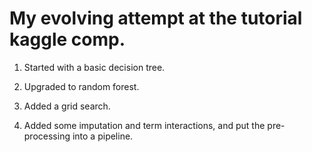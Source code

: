 # My evolving attempt at the tutorial kaggle comp.

1. Started with a basic decision tree.

2. Upgraded to random forest.

3. Added a grid search.

4. Added some imputation and term interactions, and put the pre-processing into a pipeline.

